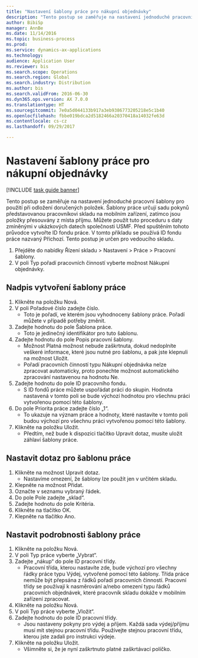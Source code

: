 ```yaml
--- 
title: "Nastavení šablony práce pro nákupní objednávky"
description: "Tento postup se zaměřuje na nastavení jednoduché pracovní šablony pro použití při odložení doručených položek."
author: BibiSp
manager: AnnBe
ms.date: 11/14/2016
ms.topic: business-process
ms.prod: 
ms.service: dynamics-ax-applications
ms.technology: 
audience: Application User
ms.reviewer: bis
ms.search.scope: Operations
ms.search.region: Global
ms.search.industry: Distribution
ms.author: bis
ms.search.validFrom: 2016-06-30
ms.dyn365.ops.version: AX 7.0.0
ms.translationtype: HT
ms.sourcegitcommit: 7e0a5d044133b917a3eb9386773205218e5c1b40
ms.openlocfilehash: fbbe019bdca2d5182466a20370418a14032fe63d
ms.contentlocale: cs-cz
ms.lasthandoff: 09/29/2017

---
```

# <a name="set-up-a-work-template-for-purchase-orders"></a>Nastavení šablony práce pro nákupní objednávky

[!INCLUDE [task guide banner](../../includes/task-guide-banner.md)]

Tento postup se zaměřuje na nastavení jednoduché pracovní šablony pro použití při odložení doručených položek. Šablony práce určují sadu pokynů představovanou pracovníkovi skladu na mobilním zařízení, zatímco jsou položky přesouvány z místa příjmu. Můžete použít tuto proceduru s daty zmíněnými v ukázkových datech společnosti USMF. Před spuštěním tohoto průvodce vytvořte ID fondu práce. V tomto příkladu se používá ID fondu práce nazvaný Příchozí. Tento postup je určen pro vedoucího skladu.

1. Přejděte do nabídky Řízení skladu > Nastavení > Práce > Pracovní šablony.
2. V poli Typ pořadí pracovních činností vyberte možnost Nákupní objednávky.

## <a name="create-a-work-template-header"></a>Nadpis vytvoření šablony práce
1. Klikněte na položku Nová.
2. V poli Pořadové číslo zadejte číslo.
    * Toto je pořadí, ve kterém jsou vyhodnoceny šablony práce. Pořadí můžete v případě potřeby změnit.  
3. Zadejte hodnotu do pole Šablona práce.
    * Toto je jedinečný identifikátor pro tuto šablonu.  
4. Zadejte hodnotu do pole Popis pracovní šablony.
    * Možnost Platná možnost nebude zaškrtnuta, dokud nedoplníte veškeré informace, které jsou nutné pro šablonu, a pak jste klepnuli na možnost Uložit.  
    * Pořadí pracovních činností typu Nákupní objednávka nelze zpracovat automaticky, proto ponechte možnost automatického zpracování nastavenou na hodnotu Ne.  
5. Zadejte hodnotu do pole ID pracovního fondu.
    * S ID fondů práce můžete uspořádat práci do skupin. Hodnota nastavená v tomto poli se bude výchozí hodnotou pro všechnu práci vytvořenou pomocí této šablony.  
6. Do pole Priorita práce zadejte číslo „1“.
    * To ukazuje na význam práce a hodnoty, které nastavíte v tomto poli budou výchozí pro všechnu práci vytvořenou pomocí této šablony.  
7. Klikněte na položku Uložit.
    * Předtím, než bude k dispozici tlačítko Upravit dotaz, musíte uložit záhlaví šablony práce.  

## <a name="set-up-the-query-for-the-work-template"></a>Nastavit dotaz pro šablonu práce
1. Klikněte na možnost Upravit dotaz.
    * Nastavíme omezení, že šablony lze použít jen v určitém skladu.  
2. Klepněte na možnost Přidat.
3. Označte v seznamu vybraný řádek.
4. Do pole Pole zadejte „sklad“.
5. Zadejte hodnotu do pole Kritéria.
6. Klikněte na tlačítko OK.
7. Klepněte na tlačítko Ano.

## <a name="set-work-template-details"></a>Nastavit podrobnosti šablony práce
1. Klikněte na položku Nová.
2. V poli Typ práce vyberte „Vybrat“.
3. Zadejte „nákup“ do pole ID pracovní třídy.
    * Pracovní třída, kterou nastavíte zde, bude výchozí pro všechny řádky práce typu Výdej, vytvořené pomocí této šablony. Třída práce nemůže být přepsána z řádků pořadí pracovních činností. Pracovní třídy se používají k nasměrování a/nebo omezení typu řádků pracovních objednávek, které pracovník skladu dokáže v mobilním zařízení zpracovat.  
4. Klikněte na položku Nová.
5. V poli Typ práce vyberte „Vložit“.
6. Zadejte hodnotu do pole ID pracovní třídy.
    * Jsou nastaveny pokyny pro výdej a příjem. Každá sada výdej/příjmu musí mít stejnou pracovní třídu. Používejte stejnou pracovní třídu, kterou jste zadali pro instrukci výdeje.  
7. Klikněte na položku Uložit.
    * Všimněte si, že je nyní zaškrtnuto platné zaškrtávací políčko.  


